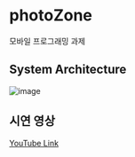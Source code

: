 # photoZone
모바일 프로그래밍 과제 


## System Architecture
![image](https://user-images.githubusercontent.com/63052097/211022322-1730893d-027f-4090-a75a-b7ab1601eb69.png)


## 시연 영상
[YouTube Link](https://youtu.be/laC_sD8j0kU)

